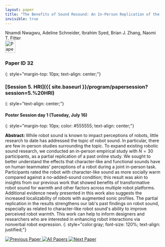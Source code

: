 ```yaml
---
layout: paper
title: "The Benefits of Sound Resound: An In-Person Replication of the Ability of Character-Like Robot Sound to Improve Perceived Social Warmth"
invisible: true
---
```

<div class="paper-authors">
<div class="paper-author-box">
    <div class="paper-author-name">Nnamdi Nwagwu, Adeline Schneider, Ibrahim Syed, Brian J. Zhang, Naomi T. Fitter</div>
    <div class="paper-author-uni"></div>
</div>

</div><div class="paper-pdf">
                <div> <a href="https://www.roboticsproceedings.org/rss20/p032.pdf"><img src="{{ site.baseurl }}/images/paper_link.png" alt="Paper Website" width = "33"  height = "40"/></a> </div>
                </div>

### Paper ID 32
{: style="margin-top: 10px; text-align: center;"}

### [Session 5. HRI]({{ site.baseurl }}/program/papersession?session=5.%20HRI)
{: style="text-align: center;"}

#### Poster Session day 1 (Tuesday, July 16)
{: style="margin-top: 10px; color: #555555; text-align: center;"}

<b style="color: black;">Abstract: </b>While robot sound is known to impact perceptions of robots, little research to date has addressed the topic of robot sound. In particular, there are few in-person studies surrounding the topic. To expand existing robotic sound research, we conducted an in-person empirical study with $N=30$ participants, as a partial replication of a past online study. We sought to better understand the effects that character-like and functional sounds have on human teammates' perceptions of a robot during a joint in-person task. Participants rated the robot with character-like sound as more socially warm compared against a no-added-sound condition; this result was akin to insights from our previous work that showed benefits of transformative robot sound for warmth and other factors across multiple robot platforms. Additional evidence newly presented in this work also suggests the increased localizability of robots with augmented sonic profiles. The partial replication in the results strengthens our lab's past findings on robot sound, especially as related to character-like robot sound's ability to improve perceived robot warmth. This work can help to inform designers and researchers who are interested in enhancing robot interactions via nonverbal robot expression.
{: style="color:gray; font-size: 120%; text-align: justified;"}


<div class="paper-menu">
<a href="{{ site.baseurl }}/program/papers/031/"> <img src="{{ site.baseurl }}/images/previous_paper_icon.png" alt="Previous Paper" title="Previous Paper"/> </a>
<a href="{{ site.baseurl }}/program/papers"><img src="{{ site.baseurl }}/images/overview_icon.png" alt="All Papers" title="All Papers"/> </a>
<a href="{{ site.baseurl }}/program/papers/033/"> <img src="{{ site.baseurl }}/images/next_paper_icon.png" alt="Next Paper" title="Next Paper"/> </a>

</div>
